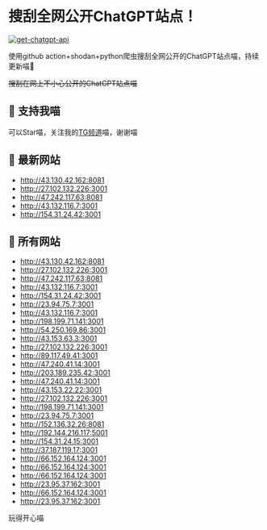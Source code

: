 # 搜刮全网公开ChatGPT站点！

[![get-chatgpt-api](https://github.com/PuddinCat/Free-ChatGPT-ChatBot/actions/workflows/main.yaml/badge.svg)](https://github.com/PuddinCat/Free-ChatGPT-ChatBot/actions/workflows/main.yaml)

使用github action+shodan+python爬虫搜刮全网公开的ChatGPT站点喵，持续更新喵🥳

~~搜刮在网上不小心公开的ChatGPT站点喵~~

## 🚀 支持我喵

可以Star喵，关注我的[TG频道](https://t.me/puddin_share)喵，谢谢喵

## 📖 最新网站

- http://43.130.42.162:8081
- http://27.102.132.226:3001
- http://47.242.117.63:8081
- http://43.132.116.7:3001
- http://154.31.24.42:3001


## 📖 所有网站

- http://43.130.42.162:8081
- http://27.102.132.226:3001
- http://47.242.117.63:8081
- http://43.132.116.7:3001
- http://154.31.24.42:3001
- http://23.94.75.7:3001
- http://43.132.116.7:3001
- http://198.199.71.141:3001
- http://54.250.169.86:3001
- http://43.153.63.3:3001
- http://27.102.132.226:3001
- http://89.117.49.41:3001
- http://47.240.41.14:3001
- http://203.189.235.42:3001
- http://47.240.41.14:3001
- http://43.153.22.22:3001
- http://27.102.132.226:3001
- http://198.199.71.141:3001
- http://23.94.75.7:3001
- http://152.136.32.26:8081
- http://192.144.216.117:5001
- http://154.31.24.15:3001
- http://37.187.119.17:3001
- http://66.152.164.124:3001
- http://66.152.164.124:3001
- http://66.152.164.124:3001
- http://23.95.37.162:3001
- http://66.152.164.124:3001
- http://23.95.37.162:3001


玩得开心喵
